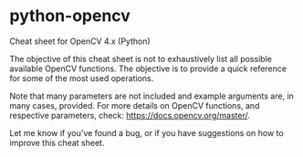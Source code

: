 # python-opencv
Cheat sheet for OpenCV 4.x (Python)

The objective of this cheat sheet is not to exhaustively list all possible available OpenCV functions. The objective is to provide a quick reference for some of the most used operations.

Note that many parameters are not included and example arguments are, in many cases, provided. For more details on OpenCV functions, and respective parameters, check:      https://docs.opencv.org/master/.

Let me know if you've found a bug, or if you have suggestions on how to improve this cheat sheet.
